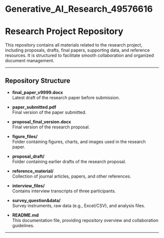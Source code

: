 # Generative_AI_Research_49576616

# Research Project Repository

This repository contains all materials related to the research project, including proposals, drafts, final papers, supporting data, and reference resources. It is structured to facilitate smooth collaboration and organized document management.

---

##  Repository Structure

- **final_paper_v9999.docx**  
  Latest draft of the research paper before submission.

- **paper_submitted.pdf**  
  Final version of the paper submitted.

- **proposal_final_version.docx**  
  Final version of the research proposal.

- **figure_files/**  
  Folder containing figures, charts, and images used in the research paper.

- **proposal_draft/**  
  Folder containing earlier drafts of the research proposal.

- **reference_material/**  
  Collection of journal articles, papers, and other references.

- **interview_files/**  
  Contains interview transcripts of three participants.

- **survey_question&data/**  
  Survey instruments, raw data (e.g., Excel/CSV), and analysis files.

- **README.md**  
  This documentation file, providing repository overview and collaboration guidelines.

---


